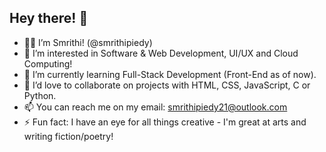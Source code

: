 ## Hey there! 👋
- 👩‍💻 I’m Smrithi! (@smrithipiedy)
- 👀 I’m interested in Software & Web Development, UI/UX and Cloud Computing!
- 🌱 I’m currently learning Full-Stack Development (Front-End as of now).
- 💞️ I’d love to collaborate on projects with HTML, CSS, JavaScript, C or Python.  
- 📫 You can reach me on my email: smrithipiedy21@outlook.com
- ⚡ Fun fact: I have an eye for all things creative - I'm great at arts and writing fiction/poetry!

